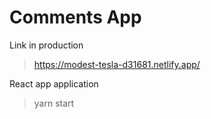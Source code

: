 # Comments App

Link in production 
> https://modest-tesla-d31681.netlify.app/

React app application
> yarn start
